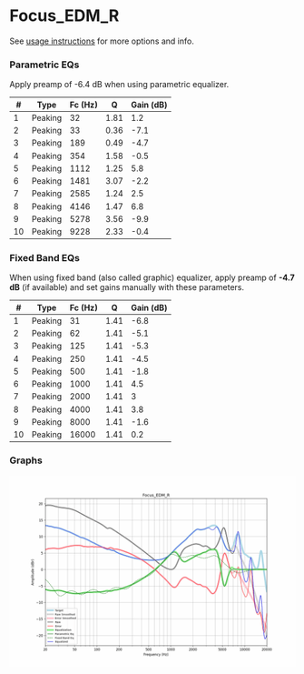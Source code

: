 # Focus_EDM_R
See [usage instructions](https://github.com/jaakkopasanen/AutoEq#usage) for more options and info.

### Parametric EQs
Apply preamp of -6.4 dB when using parametric equalizer.

|   # | Type    |   Fc (Hz) |    Q |   Gain (dB) |
|-----|---------|-----------|------|-------------|
|   1 | Peaking |        32 | 1.81 |         1.2 |
|   2 | Peaking |        33 | 0.36 |        -7.1 |
|   3 | Peaking |       189 | 0.49 |        -4.7 |
|   4 | Peaking |       354 | 1.58 |        -0.5 |
|   5 | Peaking |      1112 | 1.25 |         5.8 |
|   6 | Peaking |      1481 | 3.07 |        -2.2 |
|   7 | Peaking |      2585 | 1.24 |         2.5 |
|   8 | Peaking |      4146 | 1.47 |         6.8 |
|   9 | Peaking |      5278 | 3.56 |        -9.9 |
|  10 | Peaking |      9228 | 2.33 |        -0.4 |

### Fixed Band EQs
When using fixed band (also called graphic) equalizer, apply preamp of **-4.7 dB** (if available) and set gains manually with these parameters.

|   # | Type    |   Fc (Hz) |    Q |   Gain (dB) |
|-----|---------|-----------|------|-------------|
|   1 | Peaking |        31 | 1.41 |        -6.8 |
|   2 | Peaking |        62 | 1.41 |        -5.1 |
|   3 | Peaking |       125 | 1.41 |        -5.3 |
|   4 | Peaking |       250 | 1.41 |        -4.5 |
|   5 | Peaking |       500 | 1.41 |        -1.8 |
|   6 | Peaking |      1000 | 1.41 |         4.5 |
|   7 | Peaking |      2000 | 1.41 |         3   |
|   8 | Peaking |      4000 | 1.41 |         3.8 |
|   9 | Peaking |      8000 | 1.41 |        -1.6 |
|  10 | Peaking |     16000 | 1.41 |         0.2 |

### Graphs
![](./Focus_EDM_R.png)
